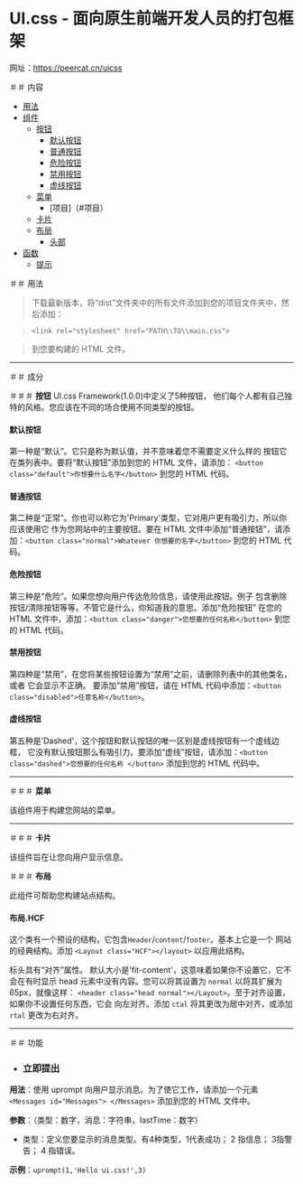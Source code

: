 # UI.css - 面向原生前端开发人员的打包框架

网址：https://peercat.cn/uicss

＃＃ 内容

- [用法](#usage)
- [组件](#components)
    - [按钮](#button)
        - [默认按钮](#default-button)
        - [普通按钮](#normal-button)
        - [危险按钮](#danger-button)
        - [禁用按钮](#disabled-button)
        - [虚线按钮](#dashed-button)
    - [菜单](#menu)
      - [项目]（#项目）
    - [卡片](#card)
    - [布局](#layout)
        - [头部](#layouthead)
- [函数](#functions)
    - [提示](#uprompt)

＃＃ 用法
> 下载最新版本，将“dist”文件夹中的所有文件添加到您的项目文件夹中，然后添加：

> `<link rel="stylesheet" href="PATH\\TO\\main.css">`

> 到您要构建的 HTML 文件。

---

＃＃ 成分

＃＃＃ **按钮**
UI.css Framework(1.0.0)中定义了5种按钮，
 他们每个人都有自己独特的风格。您应该在不同的场合使用不同类型的按钮。

#### 默认按钮

第一种是“默认”。它只是称为默认值，并不意味着您不需要定义什么样的
按钮它在类列表中。要将“默认按钮”添加到您的 HTML 文件，请添加：
`<button class="default">你想要什么名字</button>`
到您的 HTML 代码。

#### 普通按钮

第二种是“正常”。你也可以称它为'Primary'类型，它对用户更有吸引力，所以你应该使用它
作为您网站中的主要按钮。要在 HTML 文件中添加“普通按钮”，请添加：`<button class="normal">Whatever
你想要的名字</button>`
到您的 HTML 代码。

#### 危险按钮

第三种是“危险”。如果您想向用户传达危险信息，请使用此按钮。例子
包含删除按钮/清除按钮等等。不管它是什么，你知道我的意思。添加“危险按钮”
在您的 HTML 文件中，添加：`<button class="danger">您想要的任何名称</button>`
到您的 HTML 代码。

#### 禁用按钮

第四种是“禁用”，在您将某些按钮设置为“禁用”之前，请删除列表中的其他类名，或者
它会显示不正确。
要添加“禁用”按钮，请在 HTML 代码中添加：`<button class="disabled">任意名称</button>`。

#### 虚线按钮

第五种是'Dashed'，这个按钮和默认按钮的唯一区别是虚线按钮有一个虚线边框，
它没有默认按钮那么有吸引力。要添加“虚线”按钮，请添加：`<button class="dashed">您想要的任何名称
</button>` 添加到您的 HTML 代码中。

---

＃＃＃ **菜单**

该组件用于构建您网站的菜单。

---

＃＃＃ **卡片**

该组件旨在让您向用户显示信息。

＃＃＃ **布局**

此组件可帮助您构建站点结构。

#### 布局.HCF

这个类有一个预设的结构，它包含`Header`/`content`/`footer`。基本上它是一个
网站的经典结构。添加 `<Layout class="HCF"></layout>` 以应用此结构。

 标头具有“对齐”属性。
默认大小是'fit-content'，这意味着如果你不设置它，它不会在有时显示
head 元素中没有内容。您可以将其设置为 `normal` 以将其扩展为 65px，就像这样：
`<header class="head normal"></Layout>`。至于对齐设置，如果你不设置任何东西，它会
向左对齐。添加 `ctal` 将其更改为居中对齐，或添加 `rtal` 更改为右对齐。

---
＃＃ 功能

- ### **立即提出**

**用法**：使用 uprompt 向用户显示消息。为了使它工作，请添加一个元素`<Messages id="Messages">
</Messages>` 添加到您的 HTML 文件中。

**参数**：（类型：数字，消息：字符串，lastTime：数字）

- 类型：定义您要显示的消息类型。有4种类型，1代表成功；
2 指信息； 3指警告； 4 指错误。

**示例**：`uprompt(1,'Hello ui.css!',3)`
